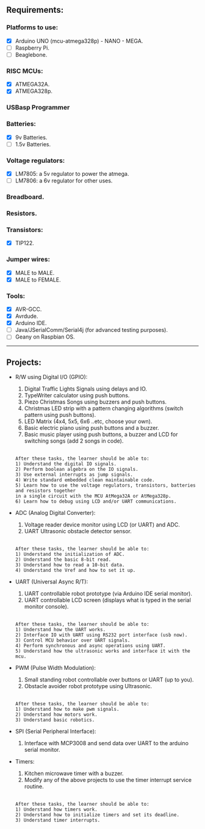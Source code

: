 ## Requirements:

### Platforms to use:
- [x] Arduino UNO (mcu-atmega328p) - NANO - MEGA.
- [ ] Raspberry Pi.
- [ ] Beaglebone.

### RISC MCUs:
- [x] ATMEGA32A.
- [x] ATMEGA328p.

### USBasp Programmer

### Batteries:
- [x] 9v Batteries.
- [ ] 1.5v Batteries.

### Voltage regulators:
- [x] LM7805: a 5v regulator to power the atmega.
- [ ] LM7806: a 6v regulator for other uses.

### Breadboard.

### Resistors.

### Transistors:
- [x] TIP122.

### Jumper wires:
- [x] MALE to MALE.
- [x] MALE to FEMALE.

### Tools:
- [x] AVR-GCC.
- [x] Avrdude.
- [x] Arduino IDE.
- [ ] Java/JSerialComm/Serial4j (for advanced testing purposes).
- [ ] Geany on Raspbian OS.

--------------------------------------------------------------------------------

## Projects:
- R/W using Digital I/O (GPIO):
    1) Digital Traffic Lights Signals using delays and IO.
    2) TypeWriter calculator using push buttons.
    3) Piezo Christmas Songs using buzzers and push buttons. 
    4) Christmas LED strip with a pattern changing algorithms (switch pattern using push buttons).
    5) LED Matrix (4x4, 5x5, 6x6 ..etc, choose your own).
    6) Basic electric piano using push buttons and a buzzer.
    7) Basic music player using push buttons, a buzzer and LCD for switching songs (add 2 songs in code).
    <br>
    
    ```
    After these tasks, the learner should be able to:
    1) Understand the digital IO signals.
    2) Perform boolean algebra on the IO signals.
    3) Use external interrupts as jump signals.
    4) Write standard embedded clean maintainable code.
    5) Learn how to use the voltage regulators, transistors, batteries and resistors together 
    in a single circuit with the MCU AtMega32A or AtMega328p.
    6) Learn how to debug using LCD and/or UART communications.
    ```
- ADC (Analog Digital Converter):
    1) Voltage reader device monitor using LCD (or UART) and ADC.
    2) UART Ultrasonic obstacle detector sensor.
    <br>
    
    ```
    After these tasks, the learner should be able to:
    1) Understand the initialization of ADC.
    2) Understand the basic 8-bit read.
    3) Understand how to read a 10-bit data.
    4) Understand the Vref and how to set it up.
    ```

- UART (Universal Async R/T):
    1) UART controllable robot prototype (via Arduino IDE serial monitor).
    2) UART controllable LCD screen (displays what is typed in the serial monitor console).
    
    <br>
    
    ```
    After these tasks, the learner should be able to:
    1) Understand how the UART works.
    2) Interface IO with UART using RS232 port interface (usb now).
    3) Control MCU behavior over UART signals.
    4) Perform synchronous and async operations using UART.
    5) Understand how the ultrasonic works and interface it with the mcu.
    ```    

- PWM (Pulse Width Modulation):
    1) Small standing robot controllable over buttons or UART (up to you).
    2) Obstacle avoider robot prototype using Ultrasonic.
    <br>
    
    ```
    After these tasks, the learner should be able to:
    1) Understand how to make pwm signals.
    2) Understand how motors work.
    3) Understand basic robotics.
    ``` 
    
- SPI (Serial Peripheral Interface):
    1) Interface with MCP3008 and send data over UART to the arduino serial monitor.

- Timers:
     1) Kitchen microwave timer with a buzzer.
     2) Modify any of the above projects to use the timer interrupt service routine.

     <br>
    
    ```
    After these tasks, the learner should be able to:
    1) Understand how timers work.
    2) Understand how to initialize timers and set its deadline.
    3) Understand timer interrupts.

    ```
